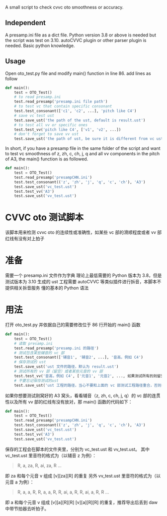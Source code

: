 
A small script to check cvvc oto smoothness or accuracy.

## Independent
A presamp.ini file as a dict file.
Python version 3.8 or above is needed but the script was test on 3.10.
autoCVVC plugin or other parser plugin is needed.
Basic python knowledge.

## Usage
Open oto_test.py file and modify main() function in line 86.
add lines as follow
```python
def main():
    test = OTO_Test()
    # to read presamp.ini
    test.read_presamp('presamp.ini file path') 
    # to test vc that contain specific consonant
    test.test_consonant(['c1', 'c2', ...], 'pitch like C4')
    # save vc test ust
    test.save_ust('the path of the ust, default is result.ust')
    # to test all vv or specific ones
    test.test_vv('pitch like C4', ['v1', 'v2', ...])
    # don't forget to save vv ust
    test.save_ust('the path of ust, be sure it is different from vc ust if there is one')
```

In short, if you have a presamp file in the same folder of the script and want to test vc smoothness of z, zh, c, ch, j, q and all vv components in the pitch of A3, the main() function is as followed. 
```python
def main():
    test = OTO_Test()
    test.read_presamp('presampCHN.ini')
    test.test_consonant(('z', 'zh', 'j', 'q', 'c', 'ch'), 'A3')
    test.save_ust('vc_test.ust')
    test.test_vv('A3')
    test.save_ust('vv_test.ust')
```


# CVVC oto 测试脚本
该脚本用来检测 cvvc oto 的连续性或准确性，如某些 vc 部的滑顺程度或者 vv 部红线有没有对上拍子

# 准备
需要一个 presamp.ini 文件作为字典
理论上最低需要的 Python 版本为 3.8，但是测试版本为 3.10
生成的 ust 工程需要 autoCVVC 等类似插件进行拆音，本脚本不提供相关拆音服务
懂的基本的 Python 语法

# 用法
打开 oto_test.py 并依据自己的需要修改位于 86 行开始的 main() 函数
```python
def main():
    test = OTO_Test()
    # 读取 presamp.ini
    test.read_presamp('presamp.ini 的路径') 
    # 测试包含某些辅音的 vc 部
    test.test_consonant(['辅音1', '辅音2', ...], '音高，例如 C4')
    # 保存测试的 ust
    test.save_ust('ust 文件的路径，默认为 result.ust')
    # 测试所有的 vv 部（留空）或者某些元音的 vv 部
    test.test_vv('音高，例如 C4', ['元音1', '元音2', ..., 如果测试所有的则留空只需要填音高])
    # 不要忘记保存测试的ust
    test.save_ust('ust 工程的路径，当心不要和上面的 vc 部测试工程路径重合，否则会被覆盖。')
```

如果你想要测试刚窝好的 A3 窝头，看看辅音（z, zh, c, ch, j, q）的 vc 部的连贯性以及所有 vv 部的红线有没有放对，那 main() 函数的代码如下： 
```python
def main():
    test = OTO_Test()
    test.read_presamp('presampCHN.ini')
    test.test_consonant(('z', 'zh', 'j', 'q', 'c', 'ch'), 'A3')
    test.save_ust('vc_test.ust')
    test.test_vv('A3')
    test.save_ust('vv_test.ust')
```
保存的工程会在脚本的文件夹里，分别为 vc_test.ust 和 vv_test.ust。
其中 vc_test.ust 里音符的格式为（以辅音 z 为例）：

>R, a, za, R, ai, za, R ...

即 za 和每个元音 v 组成 [v][za][R] 的重复
另外 vv_test.ust 里音符的格式为（以元音 a 为例）：

>R, a, a, R, R, a, a, R, R, ai, a, R, R, ai, a, R, R ...

即 a 和每个元音 v 组成 [v][a][R][R] [v][a][R][R] 的重复，推荐导出后丢到 daw 中带节拍器去听拍子。
